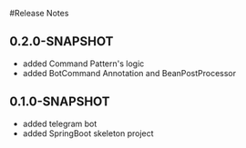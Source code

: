 #Release Notes

## 0.2.0-SNAPSHOT
* added Command Pattern's logic 
* added BotCommand Annotation and BeanPostProcessor

## 0.1.0-SNAPSHOT
* added telegram bot
* added SpringBoot skeleton project